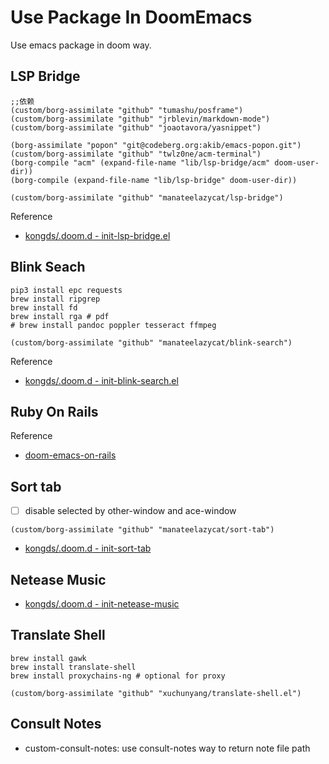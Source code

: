 # Use Package In DoomEmacs
Use emacs package in doom way.
## LSP Bridge
``` emacs-lisp
;;依赖
(custom/borg-assimilate "github" "tumashu/posframe")
(custom/borg-assimilate "github" "jrblevin/markdown-mode")
(custom/borg-assimilate "github" "joaotavora/yasnippet")

(borg-assimilate "popon" "git@codeberg.org:akib/emacs-popon.git")
(custom/borg-assimilate "github" "twlz0ne/acm-terminal")
(borg-compile "acm" (expand-file-name "lib/lsp-bridge/acm" doom-user-dir))
(borg-compile (expand-file-name "lib/lsp-bridge" doom-user-dir))

(custom/borg-assimilate "github" "manateelazycat/lsp-bridge")
```
Reference 
- [kongds/.doom.d - init-lsp-bridge.el](https://github.com/kongds/.doom.d/blob/main/configs/init-lsp-bridge.el)
## Blink Seach
``` shell
pip3 install epc requests
brew install ripgrep
brew install fd
brew install rga # pdf
# brew install pandoc poppler tesseract ffmpeg
```

``` emacs-lisp
(custom/borg-assimilate "github" "manateelazycat/blink-search")
```
Reference 
- [kongds/.doom.d - init-blink-search.el](https://github.com/kongds/.doom.d/blob/main/configs/init-blink-search.el)
## Ruby On Rails
Reference
- [doom-emacs-on-rails](https://github.com/otavioschwanck/doom-emacs-on-rails)
## Sort tab 
- [ ] disable selected by other-window and ace-window
``` emacs-lisp
(custom/borg-assimilate "github" "manateelazycat/sort-tab")
```
- [kongds/.doom.d - init-sort-tab](https://github.com/kongds/.doom.d/blob/main/configs/init-sort-tab.el)
## Netease Music
- [kongds/.doom.d - init-netease-music](https://github.com/kongds/.doom.d/blob/main/configs/init-netease-music.el)
## Translate Shell
``` shell
brew install gawk
brew install translate-shell
brew install proxychains-ng # optional for proxy
```

``` emacs-lisp
(custom/borg-assimilate "github" "xuchunyang/translate-shell.el")
```
## Consult Notes
- custom-consult-notes: use consult-notes way to return note file path
